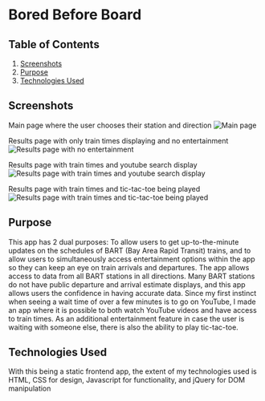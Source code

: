 # Bored Before Board

## Table of Contents

1. [Screenshots](https://github.com/bosoxfan3/BoredBeforeBoard#screenshots)
2. [Purpose](https://github.com/bosoxfan3/BoredBeforeBoard#purpose)
3. [Technologies Used](https://github.com/bosoxfan3/BoredBeforeBoard#technologies-used)

## Screenshots

Main page where the user chooses their station and direction
![Main page](/screenshots/1.png)

Results page with only train times displaying and no entertainment
![Results page with no entertainment](/screenshots/2.png)

Results page with train times and youtube search display
![Results page with train times and youtube search display](/screenshots/4.png)

Results page with train times and tic-tac-toe being played
![Results page with train times and tic-tac-toe being played](/screenshots/5.png)

## Purpose

This app has 2 dual purposes: To allow users to get up-to-the-minute updates
on the schedules of BART (Bay Area Rapid Transit) trains, and to allow users
to simultaneously access entertainment options within the app so they can
keep an eye on train arrivals and departures. The app allows access to data from
all BART stations in all directions. Many BART stations do not have public
departure and arrival estimate displays, and this app allows users the confidence
in having accurate data.
Since my first instinct when seeing a wait time of over a few minutes is to
go on YouTube, I made an app where it is possible to both watch YouTube videos and
have access to train times.
As an additional entertainment feature in case the user is waiting with someone else, there is also the ability to play tic-tac-toe.

## Technologies Used

With this being a static frontend app, the extent of my technologies used is
HTML, CSS for design, Javascript for functionality, and jQuery for DOM manipulation
